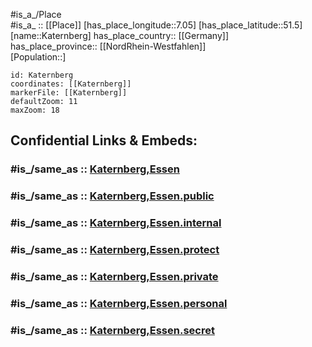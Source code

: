 ﻿---
confidential: public
isDeleted: false
location:
- 51.5
- 7.05
mapmarker: city
mapzoom:
- 7
- 12
SpocWebEntityId: 31344
tags:
- geo/City
type: City
---

#is_a_/Place  
#is_a_ :: [[Place]] 
[has_place_longitude::7.05] 
[has_place_latitude::51.5] 
[name::Katernberg] 
has_place_country:: [[Germany]]  
has_place_province:: [[NordRhein-Westfahlen]]  
[Population::] 



```leaflet
id: Katernberg
coordinates: [[Katernberg]] 
markerFile: [[Katernberg]] 
defaultZoom: 11 
maxZoom: 18
```


## Confidential Links & Embeds: 

### #is_/same_as :: [Katernberg,Essen](/_Standards/Earth/Continent/Europe/Europe~Central/Germany/Germany~West/Nordrhein-Westfalen/counties~NW/Essen,Ruhr/Katernberg,Essen.md) 

### #is_/same_as :: [Katernberg,Essen.public](/_public/Earth/Continent/Europe/Europe~Central/Germany/Germany~West/Nordrhein-Westfalen/counties~NW/Essen,Ruhr/Katernberg,Essen.public.md) 

### #is_/same_as :: [Katernberg,Essen.internal](/_internal/Earth/Continent/Europe/Europe~Central/Germany/Germany~West/Nordrhein-Westfalen/counties~NW/Essen,Ruhr/Katernberg,Essen.internal.md) 

### #is_/same_as :: [Katernberg,Essen.protect](/_protect/Earth/Continent/Europe/Europe~Central/Germany/Germany~West/Nordrhein-Westfalen/counties~NW/Essen,Ruhr/Katernberg,Essen.protect.md) 

### #is_/same_as :: [Katernberg,Essen.private](/_private/Earth/Continent/Europe/Europe~Central/Germany/Germany~West/Nordrhein-Westfalen/counties~NW/Essen,Ruhr/Katernberg,Essen.private.md) 

### #is_/same_as :: [Katernberg,Essen.personal](/_personal/Earth/Continent/Europe/Europe~Central/Germany/Germany~West/Nordrhein-Westfalen/counties~NW/Essen,Ruhr/Katernberg,Essen.personal.md) 

### #is_/same_as :: [Katernberg,Essen.secret](/_secret/Earth/Continent/Europe/Europe~Central/Germany/Germany~West/Nordrhein-Westfalen/counties~NW/Essen,Ruhr/Katernberg,Essen.secret.md)

